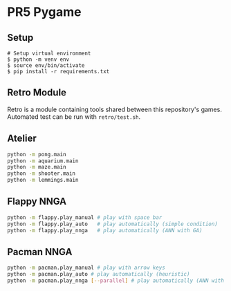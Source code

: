 # PR5 Pygame

## Setup

```shell
# Setup virtual environment
$ python -m venv env
$ source env/bin/activate
$ pip install -r requirements.txt
```

## Retro Module

Retro is a module containing tools shared between this repository's games. Automated test can be run with `retro/test.sh`.

## Atelier

~~~sh
python -m pong.main
python -m aquarium.main
python -m maze.main
python -m shooter.main
python -m lemmings.main
~~~

## Flappy NNGA

~~~sh
python -m flappy.play_manual # play with space bar
python -m flappy.play_auto   # play automatically (simple condition)
python -m flappy.play_nnga   # play automatically (ANN with GA)
~~~

## Pacman NNGA

~~~sh
python -m pacman.play_manual # play with arrow keys
python -m pacman.play_auto # play automatically (heuristic)
python -m pacman.play_nnga [--parallel] # play automatically (ANN with GA)
~~~

